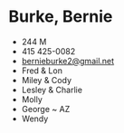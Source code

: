# Burke, Bernie

* 244 M
* 415 425-0082
* bernieburke2@gmail.net
* Fred & Lon
* Miley & Cody
* Lesley & Charlie
* Molly
* George ~ AZ
* Wendy